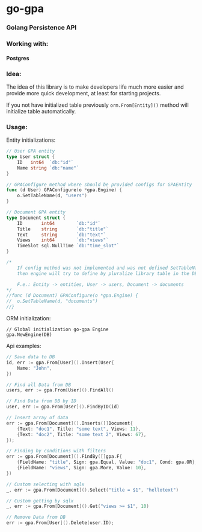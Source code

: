 <h1>go-gpa</h1>
<h3>Golang Persistence API</h3>

<h3>Working with:</h3><h4>Postgres</h2>

<h3>Idea:</h3>

The idea of this library is to make developers life much more easier
and provide more quick development, at least for starting projects.

If you not have initialized table previously  `orm.From[Entity]()` method
will initialize table automatically.

<h3>Usage:</h3>

Entity initializations:
```go
// User GPA entity
type User struct {
	ID   int64  `db:"id"`
	Name string `db:"name"`
}

// GPAConfigure method where should be provided configs for GPAEntity
func (d User) GPAConfigure(o *gpa.Engine) {
	o.SetTableName(d, "users")
}

// Document GPA entity
type Document struct {
	ID       int64        `db:"id"`
	Title    string       `db:"title"`
	Text     string       `db:"text"`
	Views    int64        `db:"views"`
	TimeSlot sql.NullTime `db:"time_slot"`
}

/*
	If config method was not implemented and was not defined SetTableName(...) configuration,
	then engine will try to define by pluralize library table in the DB:

	F.e.: Entity -> entities, User -> users, Document -> documents
*/
//func (d Document) GPAConfigure(o *gpa.Engine) {
//	o.SetTableName(d, "documents")
//}

```

ORM initialization:
```
// Global initialization go-gpa Engine
gpa.NewEngine(DB)
```

Api examples:

```go
// Save data to DB
id, err := gpa.From[User]().Insert(User{
    Name: "John",
})

// Find all Data from DB
users, err := gpa.From[User]().FindAll()

// Find Data from DB by ID
user, err := gpa.From[User]().FindByID(id)

// Insert array of data
err := gpa.From[Document]().Inserts([]Document{
    {Text: "doc1", Title: "some text", Views: 11},
    {Text: "doc2", Title: "some text 2", Views: 67},
});

// Finding by conditions with filters
err := gpa.From[Document]().FindBy([]gpa.F{
    {FieldName: "title", Sign: gpa.Equal, Value: "doc1", Cond: gpa.OR},
    {FieldName: "views", Sign: gpa.More, Value: 10},
})

// Custom selecting with sqlx
_, err := gpa.From[Document]().Select("title = $1", "hellotext")

// Custom getting by sqlx
_, err := gpa.From[Document]().Get("views >= $1", 10)

// Remove Data from DB
err := gpa.From[User]().Delete(user.ID);
```


